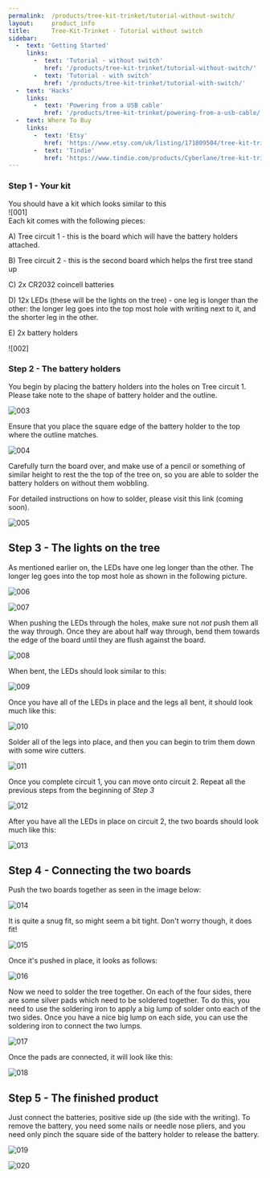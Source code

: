 ```yaml
---
permalink:	/products/tree-kit-trinket/tutorial-without-switch/
layout:		product_info
title:		Tree-Kit-Trinket - Tutorial without switch
sidebar:
  -  text: 'Getting Started'
     links:
       -  text: 'Tutorial - without switch'
          href: '/products/tree-kit-trinket/tutorial-without-switch/'
       -  text: 'Tutorial - with switch'
          href: '/products/tree-kit-trinket/tutorial-with-switch/'
  -  text: 'Hacks'
     links:
       -  text: 'Powering from a USB cable'
          href: '/products/tree-kit-trinket/powering-from-a-usb-cable/'
  -  text: Where To Buy
     links:
       -  text: 'Etsy'
          href: 'https://www.etsy.com/uk/listing/171809504/tree-kit-trinket/'
       -  text: 'Tindie'
          href: 'https://www.tindie.com/products/Cyberlane/tree-kit-trinket/'
---
```

### Step 1 - Your kit

<div class="row-fluid">
  <div class="span6">
    You should have a kit which looks similar to this
  </div>
  <div class="span5">
    ![001]
  </div>
</div>
<div class="row-fluid">
<div class="span6">
Each kit comes with the following pieces:

A) Tree circuit 1 - this is the board which will have the battery holders attached.

B) Tree circuit 2 - this is the second board which helps the first tree stand up

C) 2x CR2032 coincell batteries

D) 12x LEDs (these will be the lights on the tree) - one leg is longer than the other: the longer leg goes into the top most hole with writing next to it, and the shorter leg in the other.

E) 2x battery holders
</div>
<div class="span5">
![002]
</div>
</div>




### Step 2 - The battery holders

You begin by placing the battery holders into the holes on Tree circuit 1. Please take note to the shape of battery holder and the outline.

![003]

Ensure that you place the square edge of the battery holder to the top where the outline matches.

![004]

Carefully turn the board over, and make use of a pencil or something of similar height to rest the the top of the tree on, so you are able to solder the battery holders on without them wobbling.

For detailed instructions on how to solder, please visit this link (coming soon).

![005]

## Step 3 - The lights on the tree

As mentioned earlier on, the LEDs have one leg longer than the other. The longer leg goes into the top most hole  as shown in the following picture.

![006]

![007]

When pushing the LEDs through the holes, make sure not *not* push them all the way through. Once they are about half way through, bend them towards the edge of the board until they are flush against the board.

![008]

When bent, the LEDs should look similar to this:

![009]

Once you have all of the LEDs in place and the legs all bent, it should look much like this:

![010]

Solder all of the legs into place, and then you can begin to trim them down with some wire cutters.

![011]

Once you complete circuit 1, you can move onto circuit 2. Repeat all the previous steps from the beginning of _Step 3_

![012]

After you have all the LEDs in place on circuit 2, the two boards should look much like this:

![013]

## Step 4 - Connecting the two boards

Push the two boards together as seen in the image below:

![014]

It is quite a snug fit, so might seem a bit tight. Don't worry though, it does fit!

![015]

Once it's pushed in place, it looks as follows:

![016]

Now we need to solder the tree together. On each of the four sides, there are some silver pads which need to be soldered together. To do this, you need to use the soldering iron to apply a big lump of solder onto each of the two sides. Once you have a nice big lump on each side, you can use the soldering iron to connect the two lumps.

![017]

Once the pads are connected, it will look like this:

![018]

## Step 5 - The finished product

Just connect the batteries, positive side up (the side with the writing). To remove the battery, you need some nails or needle nose pliers, and you need only pinch the square side of the battery holder to release the battery.

![019]

![020]



[001]: /Content/products/tree-kit-trinket/001.jpg
[002]: /Content/products/tree-kit-trinket/002.jpg
[003]: /Content/products/tree-kit-trinket/003.jpg
[004]: /Content/products/tree-kit-trinket/004.jpg
[005]: /Content/products/tree-kit-trinket/005.jpg
[006]: /Content/products/tree-kit-trinket/006.jpg
[007]: /Content/products/tree-kit-trinket/007.jpg
[008]: /Content/products/tree-kit-trinket/008.jpg
[009]: /Content/products/tree-kit-trinket/009.jpg
[010]: /Content/products/tree-kit-trinket/010.jpg
[011]: /Content/products/tree-kit-trinket/011.jpg
[012]: /Content/products/tree-kit-trinket/012.jpg
[013]: /Content/products/tree-kit-trinket/013.jpg
[014]: /Content/products/tree-kit-trinket/014.jpg
[015]: /Content/products/tree-kit-trinket/015.jpg
[016]: /Content/products/tree-kit-trinket/016.jpg
[017]: /Content/products/tree-kit-trinket/017.jpg
[018]: /Content/products/tree-kit-trinket/018.jpg
[019]: /Content/products/tree-kit-trinket/019.jpg
[020]: /Content/products/tree-kit-trinket/020.jpg